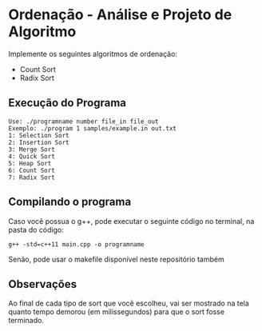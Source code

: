# Ordenação - Análise e Projeto de Algoritmo
Implemente os seguintes algoritmos de ordenação:

  - Count Sort
  - Radix Sort

## Execução do Programa
    Use: ./programname number file_in file_out
    Exemplo: ./program 1 samples/example.in out.txt
    1: Selection Sort
    2: Insertion Sort
    3: Merge Sort
    4: Quick Sort
    5: Heap Sort
    6: Count Sort
    7: Radix Sort

## Compilando o programa
Caso você possua o g++, pode executar o seguinte código no terminal, na pasta do código:
    
    g++ -std=c++11 main.cpp -o programname

Senão, pode usar o makefile disponível neste repositório também

## Observações
Ao final de cada tipo de sort que você escolheu, vai ser mostrado na tela quanto tempo demorou (em milissegundos) para que o sort fosse terminado.